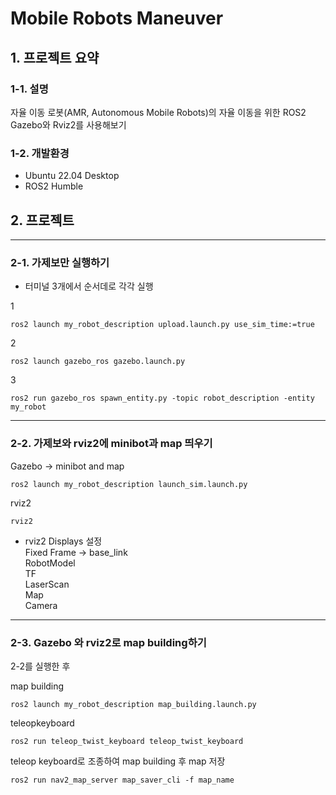 # Mobile Robots Maneuver
## 1. 프로젝트 요약
### 1-1. 설명
자율 이동 로봇(AMR, Autonomous Mobile Robots)의 자율 이동을 위한 ROS2 Gazebo와 Rviz2를 사용해보기
### 1-2. 개발환경
- Ubuntu 22.04 Desktop
- ROS2 Humble
## 2. 프로젝트 
---
### 2-1. 가제보만 실행하기
- 터미널 3개에서 순서데로 각각 실행

1

    ros2 launch my_robot_description upload.launch.py use_sim_time:=true

2

    ros2 launch gazebo_ros gazebo.launch.py

3

    ros2 run gazebo_ros spawn_entity.py -topic robot_description -entity my_robot

---
### 2-2. 가제보와 rviz2에 minibot과 map 띄우기

Gazebo -> minibot and map
  
    ros2 launch my_robot_description launch_sim.launch.py 

rviz2 

    rviz2

- rviz2 Displays 설정\
Fixed Frame -> base_link\
RobotModel\
TF\
LaserScan\
Map\
Camera

---
### 2-3. Gazebo 와 rviz2로 map building하기

2-2를 실행한 후

map building

    ros2 launch my_robot_description map_building.launch.py

teleopkeyboard

    ros2 run teleop_twist_keyboard teleop_twist_keyboard

teleop keyboard로 조종하여 map building 후 map 저장

    ros2 run nav2_map_server map_saver_cli -f map_name

   



